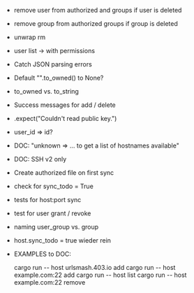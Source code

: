 * remove user from authorized and groups if user is deleted
* remove group from authorized groups if group is deleted
* unwrap rm
* user list -> with permissions 
* Catch JSON parsing errors
* Default "".to_owned() to None?
* to_owned vs. to_string
* Success messages for add / delete
* .expect("Couldn't read public key.")
* user_id => id?
* DOC: "unknown => ... to get a list of hostnames available"
* DOC: SSH v2 only
* Create authorized file on first sync
* check for sync_todo = True
* tests for host:port sync
* test for user grant / revoke
* naming user_group vs. group
* host.sync_todo = true wieder rein
* EXAMPLES to DOC:

    cargo run -- host urlsmash.403.io add
    cargo run -- host example.com:22 add
    cargo run -- host list
    cargo run -- host example.com:22 remove